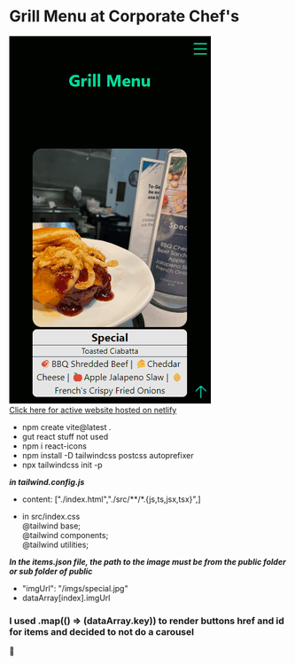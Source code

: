 # Grill Menu at Corporate Chef's 
![Relative](./public/imgs/Ramenu.gif)  
[Click here for active website hosted on netlify](https://ramseymenu.netlify.app)

- npm create vite@latest .
- gut react stuff not used
- npm i react-icons
- npm install -D tailwindcss postcss autoprefixer 
- npx tailwindcss init -p

***in tailwind.config.js***
- content: ["./index.html","./src/**/*.{js,ts,jsx,tsx}",]

- in src/index.css  
@tailwind base;  
@tailwind components;  
@tailwind utilities;

***In the items.json file, the path to the image must be from the public folder or sub folder of public***
- "imgUrl": "/imgs/special.jpg"
- dataArray[index].imgUrl

### I used .map(() => (dataArray.key)) to render buttons href and id for items and decided to not do a carousel
🐾